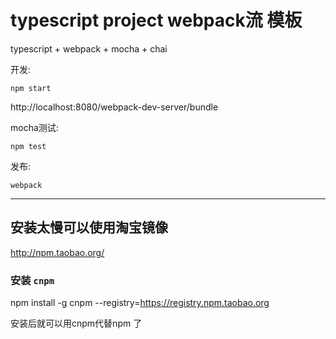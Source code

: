 # typescript project webpack流 模板 


typescript + webpack + mocha + chai 


开发:

`npm start`

http://localhost:8080/webpack-dev-server/bundle

mocha测试:

`npm test`


发布:

`webpack`


 -----

## 安装太慢可以使用淘宝镜像

http://npm.taobao.org/

### 安装 `cnpm`

npm install -g cnpm --registry=https://registry.npm.taobao.org

安装后就可以用cnpm代替npm 了
